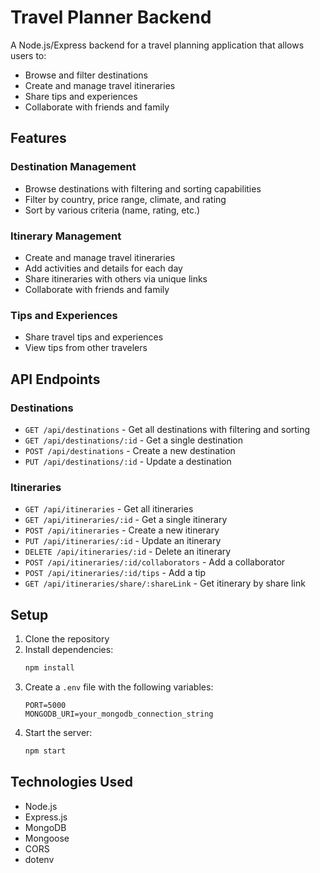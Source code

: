 # Travel Planner Backend

A Node.js/Express backend for a travel planning application that allows users to:
- Browse and filter destinations
- Create and manage travel itineraries
- Share tips and experiences
- Collaborate with friends and family

## Features

### Destination Management
- Browse destinations with filtering and sorting capabilities
- Filter by country, price range, climate, and rating
- Sort by various criteria (name, rating, etc.)

### Itinerary Management
- Create and manage travel itineraries
- Add activities and details for each day
- Share itineraries with others via unique links
- Collaborate with friends and family

### Tips and Experiences
- Share travel tips and experiences
- View tips from other travelers

## API Endpoints

### Destinations
- `GET /api/destinations` - Get all destinations with filtering and sorting
- `GET /api/destinations/:id` - Get a single destination
- `POST /api/destinations` - Create a new destination
- `PUT /api/destinations/:id` - Update a destination

### Itineraries
- `GET /api/itineraries` - Get all itineraries
- `GET /api/itineraries/:id` - Get a single itinerary
- `POST /api/itineraries` - Create a new itinerary
- `PUT /api/itineraries/:id` - Update an itinerary
- `DELETE /api/itineraries/:id` - Delete an itinerary
- `POST /api/itineraries/:id/collaborators` - Add a collaborator
- `POST /api/itineraries/:id/tips` - Add a tip
- `GET /api/itineraries/share/:shareLink` - Get itinerary by share link

## Setup

1. Clone the repository
2. Install dependencies:
   ```bash
   npm install
   ```
3. Create a `.env` file with the following variables:
   ```
   PORT=5000
   MONGODB_URI=your_mongodb_connection_string
   ```
4. Start the server:
   ```bash
   npm start
   ```

## Technologies Used
- Node.js
- Express.js
- MongoDB
- Mongoose
- CORS
- dotenv
